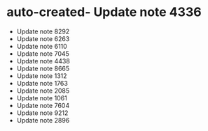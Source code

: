 # auto-created- Update note 4336
- Update note 8292
- Update note 6263
- Update note 6110
- Update note 7045
- Update note 4438
- Update note 8665
- Update note 1312
- Update note 1763
- Update note 2085
- Update note 1061
- Update note 7604
- Update note 9212
- Update note 2896
